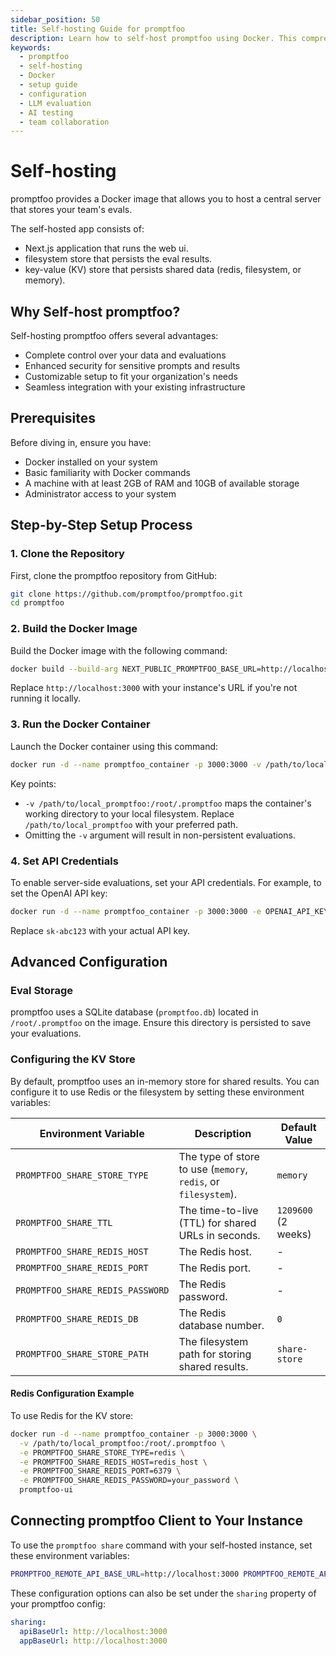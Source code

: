 ```yaml
---
sidebar_position: 50
title: Self-hosting Guide for promptfoo
description: Learn how to self-host promptfoo using Docker. This comprehensive guide walks you through setup, configuration, and troubleshooting for your own instance.
keywords:
  - promptfoo
  - self-hosting
  - Docker
  - setup guide
  - configuration
  - LLM evaluation
  - AI testing
  - team collaboration
---
```


# Self-hosting

promptfoo provides a Docker image that allows you to host a central server that stores your team's evals.

The self-hosted app consists of:

- Next.js application that runs the web ui.
- filesystem store that persists the eval results.
- key-value (KV) store that persists shared data (redis, filesystem, or memory).

## Why Self-host promptfoo?

Self-hosting promptfoo offers several advantages:

- Complete control over your data and evaluations
- Enhanced security for sensitive prompts and results
- Customizable setup to fit your organization's needs
- Seamless integration with your existing infrastructure

## Prerequisites

Before diving in, ensure you have:

- Docker installed on your system
- Basic familiarity with Docker commands
- A machine with at least 2GB of RAM and 10GB of available storage
- Administrator access to your system

## Step-by-Step Setup Process

### 1. Clone the Repository

First, clone the promptfoo repository from GitHub:

```sh
git clone https://github.com/promptfoo/promptfoo.git
cd promptfoo
```

### 2. Build the Docker Image

Build the Docker image with the following command:

```sh
docker build --build-arg NEXT_PUBLIC_PROMPTFOO_BASE_URL=http://localhost:3000 -t promptfoo-ui .
```

Replace `http://localhost:3000` with your instance's URL if you're not running it locally.

### 3. Run the Docker Container

Launch the Docker container using this command:

```sh
docker run -d --name promptfoo_container -p 3000:3000 -v /path/to/local_promptfoo:/root/.promptfoo promptfoo-ui
```

Key points:

- `-v /path/to/local_promptfoo:/root/.promptfoo` maps the container's working directory to your local filesystem. Replace `/path/to/local_promptfoo` with your preferred path.
- Omitting the `-v` argument will result in non-persistent evaluations.

### 4. Set API Credentials

To enable server-side evaluations, set your API credentials. For example, to set the OpenAI API key:

```sh
docker run -d --name promptfoo_container -p 3000:3000 -e OPENAI_API_KEY=sk-abc123 promptfoo-ui
```

Replace `sk-abc123` with your actual API key.

## Advanced Configuration

### Eval Storage

promptfoo uses a SQLite database (`promptfoo.db`) located in `/root/.promptfoo` on the image. Ensure this directory is persisted to save your evaluations.

### Configuring the KV Store

By default, promptfoo uses an in-memory store for shared results. You can configure it to use Redis or the filesystem by setting these environment variables:

| Environment Variable             | Description                                                    | Default Value       |
| -------------------------------- | -------------------------------------------------------------- | ------------------- |
| `PROMPTFOO_SHARE_STORE_TYPE`     | The type of store to use (`memory`, `redis`, or `filesystem`). | `memory`            |
| `PROMPTFOO_SHARE_TTL`            | The time-to-live (TTL) for shared URLs in seconds.             | `1209600` (2 weeks) |
| `PROMPTFOO_SHARE_REDIS_HOST`     | The Redis host.                                                | -                   |
| `PROMPTFOO_SHARE_REDIS_PORT`     | The Redis port.                                                | -                   |
| `PROMPTFOO_SHARE_REDIS_PASSWORD` | The Redis password.                                            | -                   |
| `PROMPTFOO_SHARE_REDIS_DB`       | The Redis database number.                                     | `0`                 |
| `PROMPTFOO_SHARE_STORE_PATH`     | The filesystem path for storing shared results.                | `share-store`       |

#### Redis Configuration Example

To use Redis for the KV store:

```sh
docker run -d --name promptfoo_container -p 3000:3000 \
  -v /path/to/local_promptfoo:/root/.promptfoo \
  -e PROMPTFOO_SHARE_STORE_TYPE=redis \
  -e PROMPTFOO_SHARE_REDIS_HOST=redis_host \
  -e PROMPTFOO_SHARE_REDIS_PORT=6379 \
  -e PROMPTFOO_SHARE_REDIS_PASSWORD=your_password \
  promptfoo-ui
```

## Connecting promptfoo Client to Your Instance

To use the `promptfoo share` command with your self-hosted instance, set these environment variables:

```sh
PROMPTFOO_REMOTE_API_BASE_URL=http://localhost:3000 PROMPTFOO_REMOTE_APP_BASE_URL=http://localhost:3000 promptfoo share -y
```

These configuration options can also be set under the `sharing` property of your promptfoo config:

```yaml
sharing:
  apiBaseUrl: http://localhost:3000
  appBaseUrl: http://localhost:3000
```
